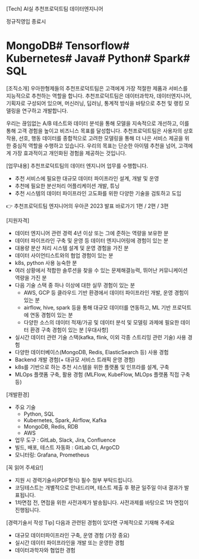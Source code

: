 \[Tech] AI실 추천프로덕트팀 데이터엔지니어


정규직영입 종료시
# MongoDB# Tensorflow# Kubernetes# Java# Python# Spark# SQL
\[조직소개]
우아한형제들의 추천프로덕트팀은 고객에게 가장 적절한 제품과 서비스를 지능적으로 추천하는 역할을 합니다. 추천프로덕트팀은 데이터과학자, 데이터엔지니어, 기획자로 구성되어 있으며, 머신러닝, 딥러닝, 통계적 방식을 바탕으로 추천 및 랭킹 모델링을 연구하고 개발합니다.

우리는 끊임없는 A/B 테스트와 데이터 분석을 통해 모델을 지속적으로 개선하고, 이를 통해 고객 경험을 높이고 비즈니스 목표를 달성합니다. 추천프로덕트팀은 사용자의 상호작용, 선호, 행동 데이터를 종합적으로 고려한 모델링을 통해 더 나은 서비스 제공을 위한 중심적 역할을 수행하고 있습니다. 우리의 목표는 단순한 아이템 추천을 넘어, 고객에게 가장 효과적이고 개인화된 경험을 제공하는 것입니다.

\[업무내용]
추천프로덕트팀의 데이터 엔지니어 업무를 수행합니다.
- 추천 서비스에 필요한 대규모 데이터 파이프라인 설계, 개발 및 운영
- 추천에 필요한 분산처리 어플리케이션 개발, 튜닝
- 추천 시스템의 데이터 파이프라인 고도화를 위한 다양한 기술을 검토하고 도입

👉 추천프로덕트팀 엔지니어의 우아콘 2023 발표 바로가기 1편 / 2편 / 3편

\[지원자격]
- 데이터 엔지니어 관련 경력 4년 이상 또는 그에 준하는 역량을 보유한 분
- 데이터 파이프라인 구축 및 운영 등 데이터 엔지니어링에 경험이 있는 분
- 대용량 분산 처리 시스템 설계 및 운영 경험을 가진 분
- 데이터 사이언티스트와의 협업 경험이 있는 분
- k8s, python 사용 능숙한 분
- 여러 상황에서 적합한 솔루션을 찾을 수 있는 문제해결능력, 뛰어난 커뮤니케이션 역량을 가진 분
- 다음 기술 스택 중 하나 이상에 대한 실무 경험이 있는 분
    * AWS, GCP 등 클라우드 기반 환경에서 데이터 파이프라인 개발, 운영 경험이 있는 분
    * airflow, hive, spark 등을 통해 대규모 데이터를 연동하고, ML 기반 프로덕트에 연동 경험이 있는 분
    * 다양한 소스의 데이터 적재/가공 및 데이터 분석 및 모델링 과제에 필요한 데이터 환경 구축 경험이 있는 분
\[우대사항]
- 실시간 데이터 관련 기술 스택(kafka, flink, 이외 각종 스트리밍 관련 기술) 사용 경험
- 다양한 데이터베이스(MongoDB, Redis, ElasticSearch 등) 사용 경험
- Backend 개발 경험(+ 대규모 서비스 트래픽 운영 경험)
- k8s를 기반으로 하는 추천 시스템을 위한 플랫폼 및 인프라를 설계, 구축
- MLOps  플랫폼 구축, 활용 경험 (MLFlow, KubeFlow, MLOps 플랫폼 직접 구축 등)

\[개발환경]
- 주요 기술
    * Python, SQL
    * Kubernetes, Spark, Airflow, Kafka
    * MongoDB, Redis, RDB
    * AWS
- 업무 도구 : GitLab, Slack, Jira, Confluence
- 빌드, 배포, 테스트 자동화 : GitLab CI, ArgoCD
- 모니터링: Grafana, Prometheus

\[꼭 읽어 주세요!]
- 지원 시 경력기술서(PDF형식) 필수 첨부 부탁드립니다.
- 코딩테스트는 개별적으로 안내드리며, 테스트 제출 후 평균 일주일 이내 결과가 발표됩니다.
- 1차면접 전, 면접을 위한 사전과제가 발송됩니다. 사전과제를 바탕으로 1차 면접이 진행됩니다.

\[경력기술서 작성 Tip]
다음과 관련된 경험이 있다면 구체적으로 기재해 주세요
- 대규모 데이터파이프라인 구축, 운영 경험 (가장 중요)
- 실시간 데이터 파이프라인을 개발 또는 운영한 경험
- 데이터과학자와 협업한 경험